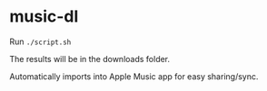 # music-dl

Run `./script.sh`

The results will be in the downloads folder. 

Automatically imports into Apple Music app for easy sharing/sync. 